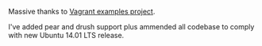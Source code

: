 Massive thanks to [Vagrant examples project](https://github.com/patrickdlee/vagrant-examples).

I've added pear and drush support plus ammended all codebase to comply with new Ubuntu 14.01 LTS release.

